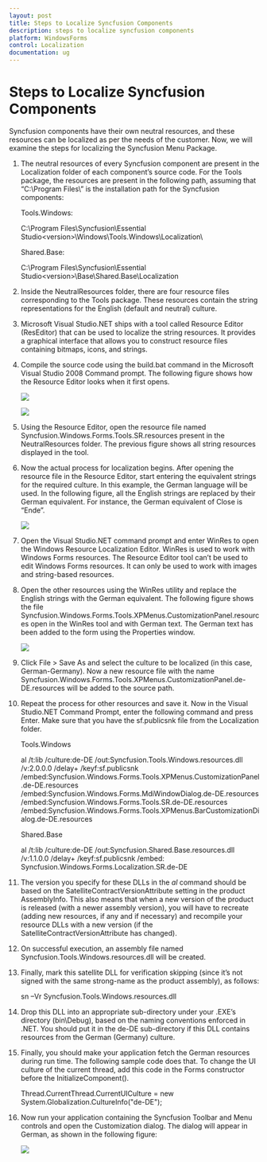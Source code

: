 ```yaml
---
layout: post
title: Steps to Localize Syncfusion Components
description: steps to localize syncfusion components
platform: WindowsForms
control: Localization
documentation: ug
---
```


# Steps to Localize Syncfusion Components


Syncfusion components have their own neutral resources, and these resources can be localized as per the needs of the customer. Now, we will examine the steps for localizing the Syncfusion Menu Package.

1. The neutral resources of every Syncfusion component are present in the Localization folder of each component’s source code. For the Tools package, the resources are present in the following path, assuming that “C:\Program Files\” is the installation path for the Syncfusion components:

   Tools.Windows:

   C:\Program Files\Syncfusion\Essential Studio\<version>\Windows\Tools.Windows\Localization\

   Shared.Base:

   C:\Program Files\Syncfusion\Essential Studio\<version>\Base\Shared.Base\Localization

1. Inside the NeutralResources folder, there are four resource files corresponding to the Tools package. These resources contain the string representations for the English (default and neutral) culture.
2. Microsoft Visual Studio.NET ships with a tool called Resource Editor (ResEditor) that can be used to localize the string resources. It provides a graphical interface that allows you to construct resource files containing bitmaps, icons, and strings.
3. Compile the source code using the build.bat command in the Microsoft Visual Studio 2008 Command prompt. The following figure shows how the Resource Editor looks when it first opens.

   ![](Overview_images/Overview_img4.png) 



   ![](Overview_images/Overview_img5.png)



4. Using the Resource Editor, open the resource file named Syncfusion.Windows.Forms.Tools.SR.resources present in the NeutralResources folder. The previous figure shows all string resources displayed in the tool.
5. Now the actual process for localization begins. After opening the resource file in the Resource Editor, start entering the equivalent strings for the required culture. In this example, the German language will be used. In the following figure, all the English strings are replaced by their German equivalent. For instance, the German equivalent of Close is “Ende”.

   ![](Overview_images/Overview_img6.png)



6. Open the Visual Studio.NET command prompt and enter WinRes to open the Windows Resource Localization Editor. WinRes is used to work with Windows Forms resources. The Resource Editor tool can’t be used to edit Windows Forms resources. It can only be used to work with images and string-based resources.
7. Open the other resources using the WinRes utility and replace the English strings with the German equivalent. The following figure shows the file Syncfusion.Windows.Forms.Tools.XPMenus.CustomizationPanel.resources open in the WinRes tool and with German text. The German text has been added to the form using the Properties window.



   ![](Overview_images/Overview_img7.png) 



8. Click File > Save As and select the culture to be localized (in this case, German-Germany). Now a new resource file with the name Syncfusion.Windows.Forms.Tools.XPMenus.CustomizationPanel.de-DE.resources will be added to the source path.
9. Repeat the process for other resources and save it. Now in the Visual Studio.NET Command Prompt, enter the following command and press Enter. Make sure that you have the sf.publicsnk file from the Localization folder.

   Tools.Windows

   al /t:lib /culture:de-DE /out:Syncfusion.Tools.Windows.resources.dll /v:2.0.0.0 /delay+ /keyf:sf.publicsnk /embed:Syncfusion.Windows.Forms.Tools.XPMenus.CustomizationPanel.de-DE.resources /embed:Syncfusion.Windows.Forms.MdiWindowDialog.de-DE.resources /embed:Syncfusion.Windows.Forms.Tools.SR.de-DE.resources /embed:Syncfusion.Windows.Forms.Tools.XPMenus.BarCustomizationDialog.de-DE.resources

   Shared.Base

   al /t:lib /culture:de-DE /out:Syncfusion.Shared.Base.resources.dll /v:1.1.0.0 /delay+ /keyf:sf.publicsnk /embed: Syncfusion.Windows.Forms.Localization.SR.de-DE



10. The version you specify for these DLLs in the _al_ command should be based on the SatelliteContractVersionAttribute setting in the product AssemblyInfo. This also means that when a new version of the product is released (with a newer assembly version), you will have to recreate (adding new resources, if any and if necessary) and recompile your resource DLLs with a new version (if the SatelliteContractVersionAttribute has changed). 
11. On successful execution, an assembly file named Syncfusion.Tools.Windows.resources.dll will be created.
12. Finally, mark this satellite DLL for verification skipping (since it’s not signed with the same strong-name as the product assembly), as follows:

    sn –Vr Syncfusion.Tools.Windows.resources.dll



13. Drop this DLL into an appropriate sub-directory under your .EXE’s directory (bin\Debug\), based on the naming conventions enforced in .NET. You should put it in the de-DE sub-directory if this DLL contains resources from the German (Germany) culture.
14. Finally, you should make your application fetch the German resources during run time. The following sample code does that. To change the UI culture of the current thread, add this code in the Forms constructor before the InitializeComponent().

    Thread.CurrentThread.CurrentUICulture = new System.Globalization.CultureInfo("de-DE");



15. Now run your application containing the Syncfusion Toolbar and Menu controls and open the Customization dialog. The dialog will appear in German, as shown in the following figure:

    ![](Overview_images/Overview_img8.png) 

